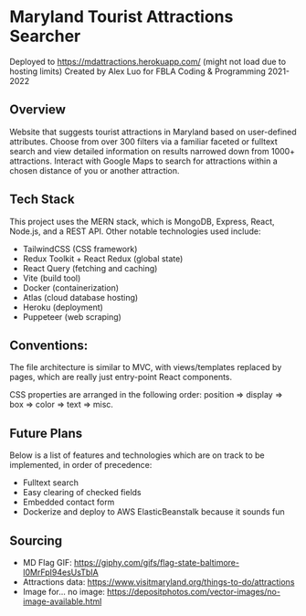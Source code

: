 # Maryland Tourist Attractions Searcher
Deployed to https://mdattractions.herokuapp.com/ (might not load due to hosting limits)
Created by Alex Luo for FBLA Coding & Programming 2021-2022

## Overview
Website that suggests tourist attractions in Maryland based on user-defined attributes. Choose from over 300 filters via a familiar faceted or fulltext search and view detailed information on results narrowed down from 1000+ attractions. Interact with Google Maps to search for attractions within a chosen distance of you or another attraction.

## Tech Stack

This project uses the MERN stack, which is MongoDB, Express, React, Node.js, and a REST API. Other notable technologies used include: 
- TailwindCSS (CSS framework)
- Redux Toolkit + React Redux (global state)
- React Query (fetching and caching)
- Vite (build tool)
- Docker (containerization)
- Atlas (cloud database hosting)
- Heroku (deployment)
- Puppeteer (web scraping)

## Conventions:

The file architecture is similar to MVC, with views/templates replaced by pages, which are really just entry-point React components.

CSS properties are arranged in the following order: 
position => display => box => color => text => misc.

## Future Plans

Below is a list of features and technologies which are on track to be implemented, in order of precedence:

- Fulltext search
- Easy clearing of checked fields
- Embedded contact form 
- Dockerize and deploy to AWS ElasticBeanstalk because it sounds fun

## Sourcing

- MD Flag GIF: https://giphy.com/gifs/flag-state-baltimore-l0MrFpI94esUsTbIA
- Attractions data: https://www.visitmaryland.org/things-to-do/attractions
- Image for... no image: https://depositphotos.com/vector-images/no-image-available.html
